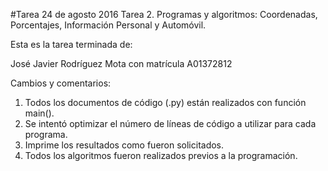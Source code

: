 #Tarea 24 de agosto 2016
Tarea 2. Programas y algoritmos: Coordenadas, Porcentajes, Información Personal y Automóvil.

Esta es la tarea terminada de:

José Javier Rodríguez Mota con matrícula A01372812

Cambios y comentarios:
  1. Todos los documentos de código (.py) están realizados con función main().
  2. Se intentó optimizar el número de líneas de código a utilizar para cada programa.
  3. Imprime los resultados como fueron solicitados.
  4. Todos los algoritmos fueron realizados previos a la programación.

